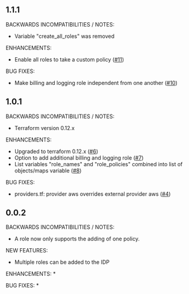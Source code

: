## 1.1.1

BACKWARDS INCOMPATIBILITIES / NOTES:
* Variable "create_all_roles" was removed

ENHANCEMENTS:
* Enable all roles to take a custom policy ([#11](https://github.com/zoitech/terraform-aws-saml/issues/11))

BUG FIXES:
* Make billing and logging role independent from one another ([#10](https://github.com/zoitech/terraform-aws-saml/issues/10))

## 1.0.1

BACKWARDS INCOMPATIBILITIES / NOTES:
* Terraform version 0.12.x

ENHANCEMENTS:
* Upgraded to terraform 0.12.x ([#6](https://github.com/zoitech/terraform-aws-saml/issues/6))
* Option to add additional billing and logging role ([#7](https://github.com/zoitech/terraform-aws-saml/issues/7))
* List variables "role_names" and "role_policies" combined into list of objects/maps variable ([#8](https://github.com/zoitech/terraform-aws-saml/issues/8))

BUG FIXES:
* providers.tf: provider aws overrides external provider aws ([#4](https://github.com/zoitech/terraform-aws-saml/issues/4))

## 0.0.2

BACKWARDS INCOMPATIBILITIES / NOTES:
* A role now only supports the adding of one policy.

NEW FEATURES:
* Multiple roles can be added to the IDP

ENHANCEMENTS:
*

BUG FIXES:
* 
